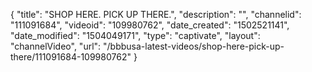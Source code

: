 {
    "title": "SHOP HERE. PICK UP THERE.",
    "description": "",
    "channelid": "111091684",
    "videoid": "109980762",
    "date_created": "1502521141",
    "date_modified": "1504049171",
    "type": "captivate",
    "layout": "channelVideo",
    "url": "\/bbbusa-latest-videos\/shop-here-pick-up-there\/111091684-109980762"
}